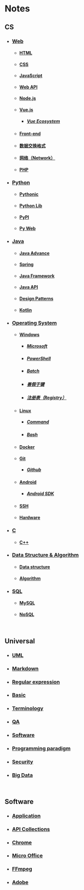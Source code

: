 # Notes  

## CS  
- ### [Web](./Notes/CS/Web.md)  
  - #### [HTML](./Notes/CS/HTML.md)  
  - #### [CSS](./Notes/CS/CSS.md)  
  - #### [JavaScript](./Notes/CS/JavaScript.md)  
  - #### [Web API](./Notes/CS/Web%20API.md)  
  - #### [Node.js](./Notes/CS/Node.js.md)  
  - #### [Vue.js](./Notes/CS/Vue.js.md)  
    - ##### [Vue Ecosystem](./Notes/CS/Vue%20Ecosystem.md)  
  - #### [Front-end](./Notes/CS/Front-end.md)  
  - #### [数据交换格式](./Notes/CS/%E6%95%B0%E6%8D%AE%E4%BA%A4%E6%8D%A2%E6%A0%BC%E5%BC%8F.md)  
  - #### [网络（Network）](./Notes/CS/%E7%BD%91%E7%BB%9C%EF%BC%88Network%EF%BC%89.md)  
  - #### [PHP](./Notes/CS/PHP.md)  
- ### [Python](./Notes/CS/Python.md)  
  - #### [Pythonic](./Notes/CS/Pythonic.md)  
  - #### [Python Lib](./Notes/CS/Python%20Lib.md)  
  - #### [PyPI](./Notes/CS/PyPI.md)  
  - #### [Py Web](./Notes/CS/Py%20Web.md)  
- ### [Java](./Notes/CS/Java.md)  
  - #### [Java Advance](./Notes/CS/Java%20Advance.md)  
  - #### [Spring](./Notes/CS/Spring.md)  
  - #### [Java Framework](./Notes/CS/Java%20Framework.md)  
  - #### [Java API](./Notes/CS/Java%20API.md)  
  - #### [Design Patterns](./Notes/CS/Design%20Patterns.md)  
  - #### [Kotlin](./Notes/CS/Kotlin.md)  
- ### [Operating System](./Notes/CS/Operating%20System.md)  
  - #### [Windows](./Notes/CS/Windows.md)  
    - ##### [Microsoft](./Notes/CS/Microsoft.md)  
    - ##### [PowerShell](./Notes/CS/PowerShell.md)  
    - ##### [Batch](./Notes/CS/Batch.md)  
    - ##### [善假于键](./Notes/CS/%E5%96%84%E5%81%87%E4%BA%8E%E9%94%AE.md)  
    - ##### [注册表（Registry）](./Notes/CS/%E6%B3%A8%E5%86%8C%E8%A1%A8%EF%BC%88Registry%EF%BC%89.md)  
  - #### [Linux](./Notes/CS/Linux.md)  
    - ##### [Command](./Notes/CS/Command.md)  
    - ##### [Bash](./Notes/CS/Bash.md)  
  - #### [Docker](./Notes/CS/Docker.md)  
  - #### [Git](./Notes/CS/Git.md)  
    - ##### [Github](./Notes/CS/Github.md)  
  - #### [Android](./Notes/CS/Android.md)  
    - ##### [Android SDK](./Notes/CS/Android%20SDK.md)  
  - #### [SSH](./Notes/CS/SSH.md)  
  - #### [Hardware](./Notes/CS/Hardware.md)  
- ### [C](./Notes/CS/C.md)  
  - #### [C++](./Notes/CS/C%2B%2B.md)  
- ### [Data Structure & Algorithm](./Notes/CS/Data%20Structure%20%26%20Algorithm.md)  
  - #### [Data structure](./Notes/CS/Data%20structure.md)  
  - #### [Algorithm](./Notes/CS/Algorithm.md)  
- ### [SQL](./Notes/CS/SQL.md)  
  - #### [MySQL](./Notes/CS/MySQL.md)  
  - #### [NoSQL](./Notes/CS/NoSQL.md)  

  <br />  
## Universal  
- ### [UML](./Notes/Universal/UML.md)  
- ### [Markdown](./Notes/Universal/Markdown.md)  
- ### [Regular expression](./Notes/Universal/Regular%20expression.md)  
- ### [Basic](./Notes/Universal/Basic.md)  
- ### [Terminology](./Notes/Universal/Terminology.md)  
- ### [QA](./Notes/Universal/QA.md)  
- ### [Software](./Notes/Universal/Software.md)  
- ### [Programming paradigm](./Notes/Universal/Programming%20paradigm.md)  
- ### [Security](./Notes/Universal/Security.md)  
- ### [Big Data](./Notes/Universal/Big%20Data.md)  

  <br />  
## Software  
- ### [Application](./Notes/Software/Application.md)  
- ### [API Collections](./Notes/Software/API%20Collections.md)  
- ### [Chrome](./Notes/Software/Chrome.md)  
- ### [Micro Office](./Notes/Software/Micro%20Office.md)  
- ### [FFmpeg](./Notes/Software/FFmpeg.md)  
- ### [Adobe](./Notes/Software/Adobe.md)  

  <br />  
